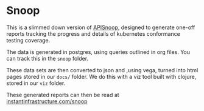 # Snoop

This is a slimmed down version of [APISnoop](https://apisnoop.cncf.io),  designed to generate one-off reports tracking the progress and details of kubernetes conformance testing coverage.

The data is generated in postgres, using queries outlined in org files.  You can track this in the `snoop` folder.

These data sets are then converted to json and ,using vega, turned into html pages stored in our `docs/` folder.  We do this with a viz tool built with clojure, stored in our `viz` folder.

These generated reports can then be read at [instantinfrastructure.com/snoop](https://instantinfrastructure.com/snoop)
